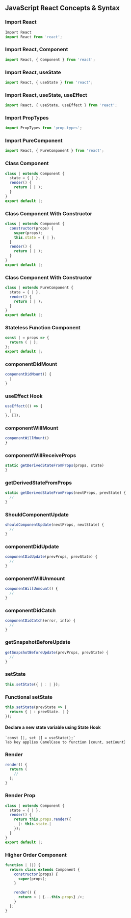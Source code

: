 ## JavaScript React Concepts & Syntax


### Import React
```javascript
Import React
import React from 'react';
```

### Import React, Component
```javascript
import React, { Component } from 'react';
```

### Import React, useState
```javascript
import React, { useState } from 'react';
```

### Import React, useState, useEffect
```javascript
import React, { useState, useEffect } from 'react';
```

### Import PropTypes
```javascript
import PropTypes from 'prop-types';
```

### Import PureComponent
```javascript
import React, { PureComponent } from 'react';
```

### Class Component
```javascript
class | extends Component {
  state = { | },
  render() {
    return ( | );
  }
}
export default |;
```

### Class Component With Constructor
```javascript
class | extends Component {
  constructor(props) {
    super(props);
    this.state = { | };
  }
  render() {
    return ( | );
  }
}
export default |;
```

### Class Component With Constructor
```javascript
class | extends PureComponent {
  state = { | },
  render() {
    return ( | );
  }
}
export default |;
```

### Stateless Function Component
```javascript
const | = props => {
  return ( | );
};
export default |;
```

### componentDidMount
```javascript
componentDidMount() {
  |
}
```

### useEffect Hook
```javascript
useEffect(() => {
  |
}, []);
```

### componentWillMount
```javascript
componentWillMount()
}
```

### componentWillReceiveProps
```javascript
static getDerivedStateFromProps(props, state)
}
```

### getDerivedStateFromProps
```javascript
static getDerivedStateFromProps(nextProps, prevState) {
  //
}
```

### ShouldComponentUpdate
```javascript
shouldComponentUpdate(nextProps, nextState) {
  //
}
```

### componentDidUpdate
```javascript
componentDidUpdate(prevProps, prevState) {
  //
}
```

### componentWillUnmount
```javascript
componentWillUnmount() {
  //
}
```

### componentDidCatch
```javascript
componentDidCatch(error, info) {
  //
}
```

### getSnapshotBeforeUpdate
```javascript
getSnapshotBeforeUpdate(prevProps, prevState) {
  //
}
```

### setState
```javascript
this.setState({ | : | });
```

### Functional setState
```javascript
this.setState(prevState => {
  return { | : prevState. | }
});
```

#### Declare a new state variable using State Hook
	`const [|, set |] = useState();`
	Tab key applies CamelCase to function [count, setCount]

### Render
```javascript
render() {
  return (
    //
  );
}
```

### Render Prop
```javascript
class | extends Component {
  state = { | },
  render() {
    return this.props.render({
      |: this.state.|
    });
  }
}
export default |;
```

### Higher Order Component
```javascript
function | (|) {
  return class extends Component {
    constructor(props) {
      super(props);
    }
	
    render() {
      return < | {...this.props} />;
    }
  };
}
```